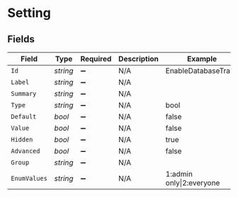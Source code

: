 # Setting


## Fields

| Field                   | Type                    | Required                | Description             | Example                 |
| ----------------------- | ----------------------- | ----------------------- | ----------------------- | ----------------------- |
| `Id`                    | *string*                | :heavy_minus_sign:      | N/A                     | EnableDatabaseTrace     |
| `Label`                 | *string*                | :heavy_minus_sign:      | N/A                     |                         |
| `Summary`               | *string*                | :heavy_minus_sign:      | N/A                     |                         |
| `Type`                  | *string*                | :heavy_minus_sign:      | N/A                     | bool                    |
| `Default`               | *bool*                  | :heavy_minus_sign:      | N/A                     | false                   |
| `Value`                 | *bool*                  | :heavy_minus_sign:      | N/A                     | false                   |
| `Hidden`                | *bool*                  | :heavy_minus_sign:      | N/A                     | true                    |
| `Advanced`              | *bool*                  | :heavy_minus_sign:      | N/A                     | false                   |
| `Group`                 | *string*                | :heavy_minus_sign:      | N/A                     |                         |
| `EnumValues`            | *string*                | :heavy_minus_sign:      | N/A                     | 1:admin only\|2:everyone |